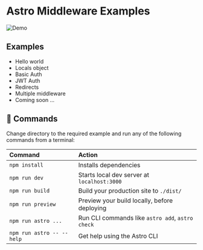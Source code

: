 # Astro Middleware Examples

![Demo](https://i.imgur.com/zwaEOJU.png)

## Examples

- Hello world
- Locals object
- Basic Auth
- JWT Auth
- Redirects
- Multiple middleware
- Coming soon ...

## 🧞 Commands

Change directory to the required example and run any of the following commands from a terminal:

| Command                   | Action                                           |
| :------------------------ | :----------------------------------------------- |
| `npm install`             | Installs dependencies                            |
| `npm run dev`             | Starts local dev server at `localhost:3000`      |
| `npm run build`           | Build your production site to `./dist/`          |
| `npm run preview`         | Preview your build locally, before deploying     |
| `npm run astro ...`       | Run CLI commands like `astro add`, `astro check` |
| `npm run astro -- --help` | Get help using the Astro CLI                     |
